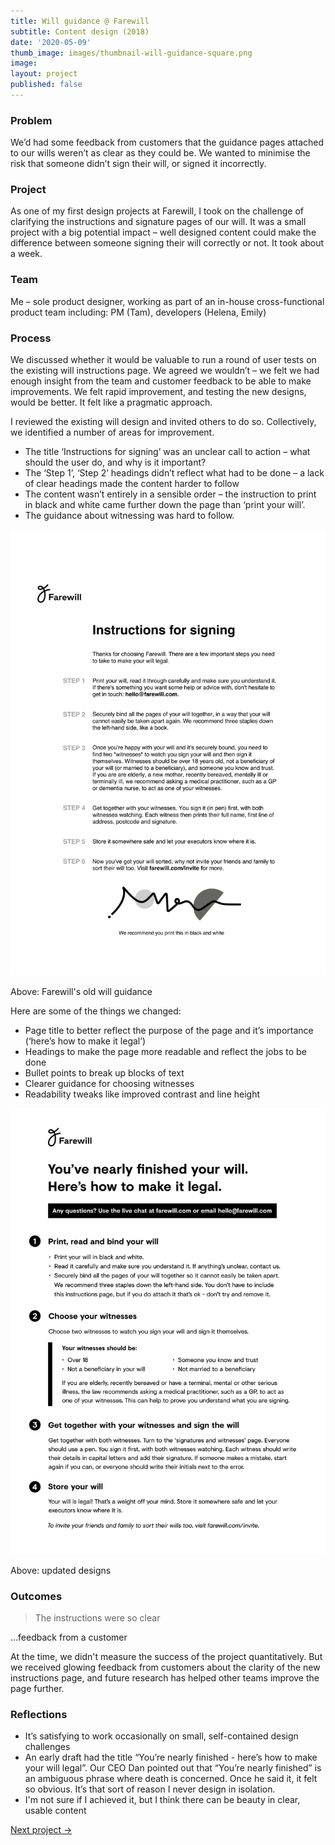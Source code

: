 ```yaml
---
title: Will guidance @ Farewill
subtitle: Content design (2018)
date: '2020-05-09'
thumb_image: images/thumbnail-will-guidance-square.png
image: 
layout: project
published: false
---
```


### Problem

We’d had some feedback from customers that the guidance pages attached to our wills weren’t as clear as they could be. We wanted to minimise the risk that someone didn’t sign their will, or signed it incorrectly.

### Project

As one of my first design projects at Farewill, I took on the challenge of clarifying the instructions and signature pages of our will. It was a small project with a big potential impact – well designed content could make the difference between someone signing their will correctly or not. It took about a week.

### Team

Me – sole product designer, working as part of an in-house cross-functional product team including:
PM (Tam), developers (Helena, Emily)

### Process

We discussed whether it would be valuable to run a round of user tests on the existing will instructions page. We agreed we wouldn’t – we felt we had enough insight from the team and customer feedback to be able to make improvements. We felt rapid improvement, and testing the new designs, would be better. It felt like a pragmatic approach.

I reviewed the existing will design and invited others to do so. Collectively, we identified a number of areas for improvement.
- The title ‘Instructions for signing’ was an unclear call to action – what should the user do, and why is it important? 
- The ‘Step 1’, ‘Step 2’ headings didn’t reflect what had to be done – a lack of clear headings made the content harder to follow
- The content wasn’t entirely in a sensible order – the instruction to print in black and white came further down the page than ‘print your will’. 
- The guidance about witnessing was hard to follow.

![Farewill's old will guidance](/images/farewill-will-guidance-instructions-old.webp "Farewill's old will guidance")

Above: Farewill's old will guidance

Here are some of the things we changed:
- Page title to better reflect the purpose of the page and it’s importance (‘here’s how to make it legal’)
- Headings to make the page more readable and reflect the jobs to be done
- Bullet points to break up blocks of text
- Clearer guidance for choosing witnesses
- Readability tweaks like improved contrast and line height

![Farewill's new will guidance](/images/farewill-will-guidance-instructions-new.webp "Farewill's new will guidance")

Above: updated designs

### Outcomes

> The instructions were so clear

...feedback from a customer

At the time, we didn't measure the success of the project quantitatively. But we received glowing feedback from customers about the clarity of the new instructions page, and future research has helped other teams improve the page further.


### Reflections

- It’s satisfying to work occasionally on small, self-contained design challenges
- An early draft had the title “You’re nearly finished - here’s how to make your will legal”. Our CEO Dan pointed out that “You’re nearly finished” is an ambiguous phrase where death is concerned. Once he said it, it felt so obvious. It’s that sort of reason I never design in isolation. 
- I'm not sure if I achieved it, but I think there can be beauty in clear, usable content

[Next project →](/portfolio/insights-business-partners-kct)